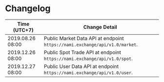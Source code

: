 # Changelog
**Time (UTC+7)**	|**Change Detail**
---|---
2019.08.26 08:00	|Public Market Data API at endpoint `https://nami.exchange/api/v1.0/market`.
2019.12.26 08:00	|Public Spot Trade API at endpoint `https://nami.exchange/api/v1.0/spot`.
2019.12.27 08:00	|Public User Data API at endpoint `https://nami.exchange/api/v1.0/user`.
